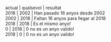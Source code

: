actual | qualsevol | resultat  
2018   | 2002      | Han pasado 16 anyos desde 2002       
2002   | 2018      | Faltan 16 anyos para llegar al 2018  
2018   | 2018      | Es el mismo anyo!  
0      | 2018      | 0 no es un anyo valido!    
2018   | 0         | 0 no es un anyo valido!  

  
 
